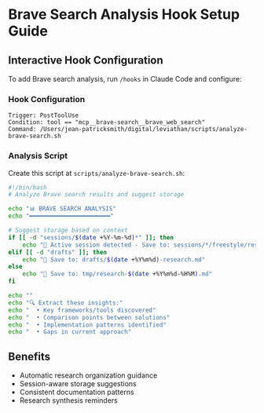 # Brave Search Analysis Hook Setup Guide

## Interactive Hook Configuration

To add Brave search analysis, run `/hooks` in Claude Code and configure:

### Hook Configuration
```
Trigger: PostToolUse
Condition: tool == "mcp__brave-search__brave_web_search"
Command: /Users/jean-patricksmith/digital/leviathan/scripts/analyze-brave-search.sh
```

### Analysis Script
Create this script at `scripts/analyze-brave-search.sh`:

```bash
#!/bin/bash
# Analyze Brave search results and suggest storage

echo "📊 BRAVE SEARCH ANALYSIS"
echo "━━━━━━━━━━━━━━━━━━━━━━━"

# Suggest storage based on context
if [[ -d "sessions/$(date +%Y-%m-%d)*" ]]; then
    echo "💾 Active session detected - Save to: sessions/*/freestyle/research.md"
elif [[ -d "drafts" ]]; then
    echo "📝 Save to: drafts/$(date +%Y%m%d)-research.md"
else
    echo "📁 Save to: tmp/research-$(date +%Y%m%d-%H%M).md"
fi

echo ""
echo "🔍 Extract these insights:"
echo "  • Key frameworks/tools discovered"
echo "  • Comparison points between solutions"
echo "  • Implementation patterns identified"
echo "  • Gaps in current approach"
```

## Benefits
- Automatic research organization guidance
- Session-aware storage suggestions
- Consistent documentation patterns
- Research synthesis reminders